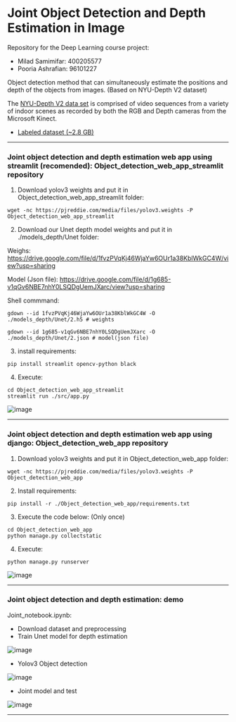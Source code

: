 # Joint Object Detection and Depth Estimation in Image
Repository for the Deep Learning course project:

- Milad Samimifar: 400205577
- Pooria Ashrafian: 96101227

Object detection method that can simultaneously estimate the positions and depth of the objects from images. (Based on NYU-Depth V2 dataset)

The [NYU-Depth V2 data set](https://cs.nyu.edu/~silberman/datasets/nyu_depth_v2.html) is comprised of video sequences from a variety of indoor scenes as recorded by both the RGB and Depth cameras from the Microsoft Kinect.

- [Labeled dataset (~2.8 GB)](http://horatio.cs.nyu.edu/mit/silberman/nyu_depth_v2/nyu_depth_v2_labeled.mat)

---

### Joint object detection and depth estimation web app using streamlit (recomended): Object_detection_web_app_streamlit repository

1.  Download yolov3 weights and put it in Object_detection_web_app_streamlit folder:

```
wget -nc https://pjreddie.com/media/files/yolov3.weights -P Object_detection_web_app_streamlit
```

2.  Download our Unet depth model weights and put it in ./models_depth/Unet folder:

Weighs: https://drive.google.com/file/d/1fvzPVqKj46WjaYw6OUr1a38KblWkGC4W/view?usp=sharing

Model (Json file): https://drive.google.com/file/d/1g685-v1qGv6NBE7nhY0LSQDgUemJXarc/view?usp=sharing

Shell commmand:

```
gdown --id 1fvzPVqKj46WjaYw6OUr1a38KblWkGC4W -O ./models_depth/Unet/2.h5 # weights

gdown --id 1g685-v1qGv6NBE7nhY0LSQDgUemJXarc -O ./models_depth/Unet/2.json # model(json file)
```

3. install requirements:

```
pip install streamlit opencv-python black
```

4.	Execute: 

```
cd Object_detection_web_app_streamlit
streamlit run ./src/app.py
```

![image](https://user-images.githubusercontent.com/82322980/152640791-96167abe-038a-49e0-a4d7-189d90908686.png)

---

### Joint object detection and depth estimation web app using django: Object_detection_web_app repository

1.  Download yolov3 weights and put it in Object_detection_web_app folder:

```
wget -nc https://pjreddie.com/media/files/yolov3.weights -P Object_detection_web_app
```

2.  Install requirements:

```
pip install -r ./Object_detection_web_app/requirements.txt
```

3.	Execute the code below: (Only once) 

```
cd Object_detection_web_app
python manage.py collectstatic
```

4.	Execute: 

```
python manage.py runserver
```

![image](https://user-images.githubusercontent.com/82322980/152633618-3ca2c6a7-f931-41a9-9089-c5d18d32d937.png)

---

### Joint object detection and depth estimation: demo

Joint_notebook.ipynb:

* Download dataset and preprocessing
* Train Unet model for depth estimation

![image](https://user-images.githubusercontent.com/82322980/152643472-a6e9a285-3fd0-4d47-9efe-e2299a5858ae.png)

* Yolov3 Object detection

![image](https://user-images.githubusercontent.com/82322980/152643493-9863a272-01b7-4cc1-a165-400b547c3a0f.png)

* Joint model and test

![image](https://user-images.githubusercontent.com/82322980/152643505-78c7084d-df29-4f39-83d6-e2511b14a96d.png)

---
